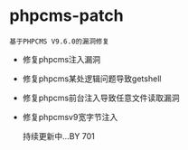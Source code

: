 # phpcms-patch
    基于PHPCMS V9.6.0的漏洞修复
 * 修复phpcms注入漏洞
 * 修复phpcms某处逻辑问题导致getshell
 * 修复phpcms前台注入导致任意文件读取漏洞
 * 修复phpcmsv9宽字节注入 


    持续更新中...BY 701
    
